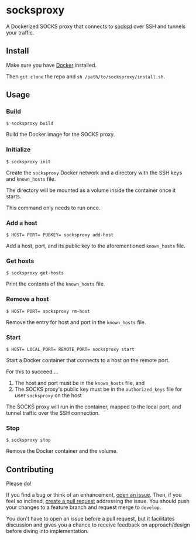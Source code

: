 # socksproxy

A Dockerized SOCKS proxy that connects to [socksd](https://github.com/zbo14/socksd) over SSH and tunnels your traffic.

## Install

Make sure you have [Docker](https://docs.docker.com/install/) installed.

Then `git clone` the repo and `sh /path/to/socksproxy/install.sh`.

## Usage

### Build

`$ socksproxy build`

Build the Docker image for the SOCKS proxy.

### Initialize

`$ socksproxy init`

Create the `socksproxy` Docker network and a directory with the SSH keys and `known_hosts` file.

The directory will be mounted as a volume inside the container once it starts.

This command only needs to run once.

### Add a host

`$ HOST= PORT= PUBKEY= socksproxy add-host`

Add a host, port, and its public key to the aforementioned `known_hosts` file.

### Get hosts

`$ socksproxy get-hosts`

Print the contents of the `known_hosts` file.

### Remove a host

`$ HOST= PORT= socksproxy rm-host`

Remove the entry for host and port in the `known_hosts` file.

### Start

`$ HOST= LOCAL_PORT= REMOTE_PORT= socksproxy start`

Start a Docker container that connects to a host on the remote port.

For this to succeed....
1. The host and port must be in the `known_hosts` file, and
2. The SOCKS proxy's public key must be in the `authorized_keys` file for user `socksproxy` on the host

The SOCKS proxy will run in the container, mapped to the local port, and tunnel traffic over the SSH connection.

### Stop

`$ socksproxy stop`

Remove the Docker container and the volume.

## Contributing

Please do!

If you find a bug or think of an enhancement, [open an issue](https://github.com/zbo14/socksproxy/issues/new). Then, if you feel so inclined, [create a pull request](https://github.com/zbo14/socksproxy/compare/develop...) addressing the issue. You should push your changes to a feature branch and request merge to `develop`.

You don't have to open an issue before a pull request, but it facilitates discussion and gives you a chance to receive feedback on approach/design before diving into implementation.
